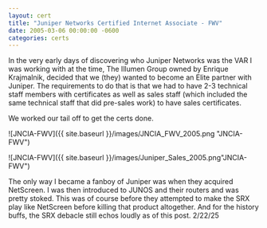 ```yaml
---
layout: cert
title: "Juniper Networks Certified Internet Associate - FWV"
date: 2005-03-06 00:00:00 -0600
categories: certs
---
```


In the very early days of discovering who Juniper Networks was the VAR I was working with at the time, The Illumen Group owned by Enrique Krajmalnik, decided that we (they) wanted to become an Elite partner with Juniper.  The requirements to do that is that we had to have 2-3 technical staff members with certificates as well as sales staff (which included the same technical staff that did pre-sales work) to have sales certificates.

We worked our tail off to get the certs done.

![JNCIA-FWV]({{ site.baseurl }}/images/JNCIA_FWV_2005.png "JNCIA-FWV")

![JNCIA-FWV]({{ site.baseurl }}/images/Juniper_Sales_2005.png"JNCIA-FWV")



The only way I became a fanboy of Juniper was when they acquired NetScreen.  I was then introduced to JUNOS and their routers and was pretty stoked.  This was of course before they attempted to make the SRX play like NetScreen before killing that product altogether.  And for the history buffs, the SRX debacle still echos loudly as of this post. 2/22/25